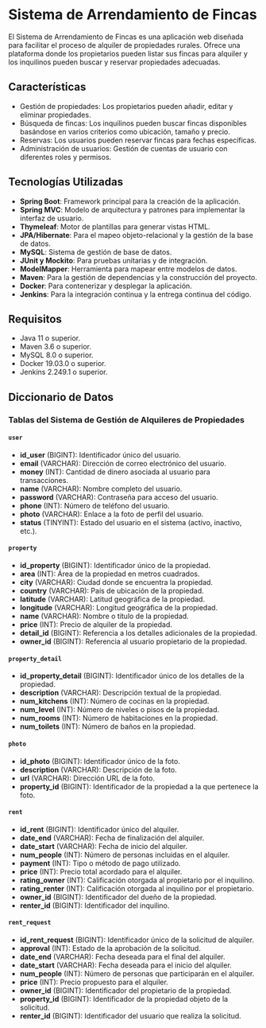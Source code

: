 # Sistema de Arrendamiento de Fincas

El Sistema de Arrendamiento de Fincas es una aplicación web diseñada para facilitar el proceso de alquiler de propiedades rurales. Ofrece una plataforma donde los propietarios pueden listar sus fincas para alquiler y los inquilinos pueden buscar y reservar propiedades adecuadas.

## Características

- Gestión de propiedades: Los propietarios pueden añadir, editar y eliminar propiedades.
- Búsqueda de fincas: Los inquilinos pueden buscar fincas disponibles basándose en varios criterios como ubicación, tamaño y precio.
- Reservas: Los usuarios pueden reservar fincas para fechas específicas.
- Administración de usuarios: Gestión de cuentas de usuario con diferentes roles y permisos.

## Tecnologías Utilizadas

- **Spring Boot**: Framework principal para la creación de la aplicación.
- **Spring MVC**: Modelo de arquitectura y patrones para implementar la interfaz de usuario.
- **Thymeleaf**: Motor de plantillas para generar vistas HTML.
- **JPA/Hibernate**: Para el mapeo objeto-relacional y la gestión de la base de datos.
- **MySQL**: Sistema de gestión de base de datos.
- **JUnit y Mockito**: Para pruebas unitarias y de integración.
- **ModelMapper**: Herramienta para mapear entre modelos de datos.
- **Maven**: Para la gestión de dependencias y la construcción del proyecto.
- **Docker**: Para contenerizar y desplegar la aplicación.
- **Jenkins**: Para la integración continua y la entrega continua del código.

## Requisitos

- Java 11 o superior.
- Maven 3.6 o superior.
- MySQL 8.0 o superior.
- Docker 19.03.0 o superior.
- Jenkins 2.249.1 o superior.

## Diccionario de Datos
### Tablas del Sistema de Gestión de Alquileres de Propiedades

#### `user`
- **id_user** (BIGINT): Identificador único del usuario.
- **email** (VARCHAR): Dirección de correo electrónico del usuario.
- **money** (INT): Cantidad de dinero asociada al usuario para transacciones.
- **name** (VARCHAR): Nombre completo del usuario.
- **password** (VARCHAR): Contraseña para acceso del usuario.
- **phone** (INT): Número de teléfono del usuario.
- **photo** (VARCHAR): Enlace a la foto de perfil del usuario.
- **status** (TINYINT): Estado del usuario en el sistema (activo, inactivo, etc.).

#### `property`
- **id_property** (BIGINT): Identificador único de la propiedad.
- **area** (INT): Área de la propiedad en metros cuadrados.
- **city** (VARCHAR): Ciudad donde se encuentra la propiedad.
- **country** (VARCHAR): País de ubicación de la propiedad.
- **latitude** (VARCHAR): Latitud geográfica de la propiedad.
- **longitude** (VARCHAR): Longitud geográfica de la propiedad.
- **name** (VARCHAR): Nombre o título de la propiedad.
- **price** (INT): Precio de alquiler de la propiedad.
- **detail_id** (BIGINT): Referencia a los detalles adicionales de la propiedad.
- **owner_id** (BIGINT): Referencia al usuario propietario de la propiedad.

#### `property_detail`
- **id_property_detail** (BIGINT): Identificador único de los detalles de la propiedad.
- **description** (VARCHAR): Descripción textual de la propiedad.
- **num_kitchens** (INT): Número de cocinas en la propiedad.
- **num_level** (INT): Número de niveles o pisos de la propiedad.
- **num_rooms** (INT): Número de habitaciones en la propiedad.
- **num_toilets** (INT): Número de baños en la propiedad.

#### `photo`
- **id_photo** (BIGINT): Identificador único de la foto.
- **description** (VARCHAR): Descripción de la foto.
- **url** (VARCHAR): Dirección URL de la foto.
- **property_id** (BIGINT): Identificador de la propiedad a la que pertenece la foto.

#### `rent`
- **id_rent** (BIGINT): Identificador único del alquiler.
- **date_end** (VARCHAR): Fecha de finalización del alquiler.
- **date_start** (VARCHAR): Fecha de inicio del alquiler.
- **num_people** (INT): Número de personas incluidas en el alquiler.
- **payment** (INT): Tipo o método de pago utilizado.
- **price** (INT): Precio total acordado para el alquiler.
- **rating_owner** (INT): Calificación otorgada al propietario por el inquilino.
- **rating_renter** (INT): Calificación otorgada al inquilino por el propietario.
- **owner_id** (BIGINT): Identificador del dueño de la propiedad.
- **renter_id** (BIGINT): Identificador del inquilino.

#### `rent_request`
- **id_rent_request** (BIGINT): Identificador único de la solicitud de alquiler.
- **approval** (INT): Estado de la aprobación de la solicitud.
- **date_end** (VARCHAR): Fecha deseada para el final del alquiler.
- **date_start** (VARCHAR): Fecha deseada para el inicio del alquiler.
- **num_people** (INT): Número de personas que participarán en el alquiler.
- **price** (INT): Precio propuesto para el alquiler.
- **owner_id** (BIGINT): Identificador del propietario de la propiedad.
- **property_id** (BIGINT): Identificador de la propiedad objeto de la solicitud.
- **renter_id** (BIGINT): Identificador del usuario que realiza la solicitud.
